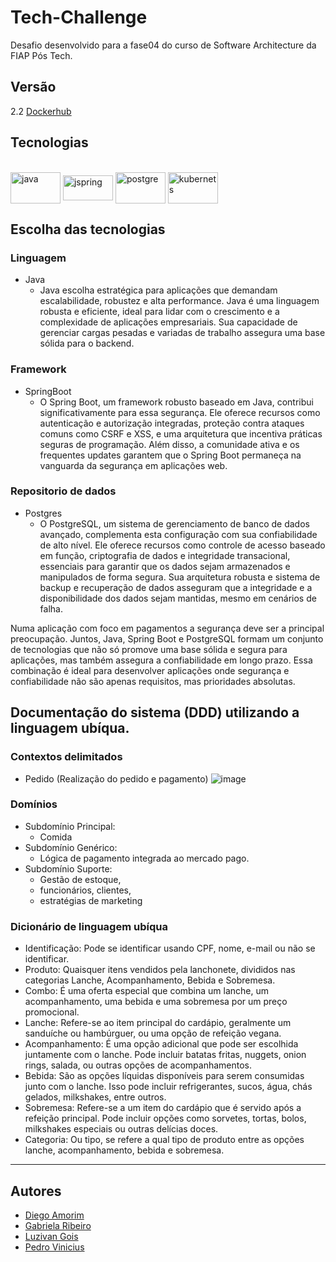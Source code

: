 # Tech-Challenge

Desafio desenvolvido para a fase04 do curso de Software Architecture da FIAP Pós Tech.

## Versão
2.2 [Dockerhub](https://hub.docker.com/repository/docker/pedrovcorsino/tech_challenge/tags "Go to Dockerhub")

## Tecnologias
<div style="display: inline_block"><br>
    <img align="center" alt="java" height="50" width="80" src="https://cdn.jsdelivr.net/gh/devicons/devicon/icons/java/java-original-wordmark.svg">    
    <img align="center" alt="jspring" height="40" width="80" src="https://cdn.jsdelivr.net/gh/devicons/devicon/icons/spring/spring-original.svg" />  
    <img align="center" alt="postgre" height="50" width="80" src="https://cdn.jsdelivr.net/gh/devicons/devicon/icons/postgresql/postgresql-original-wordmark.svg">
    <img align="center" alt="kubernets" height="50" width="80" src="https://cdn.jsdelivr.net/gh/devicons/devicon/icons/kubernetes/kubernetes-plain-wordmark.svg">  
</div>

## Escolha das tecnologias
### Linguagem
- Java
    - Java escolha estratégica para aplicações que demandam escalabilidade, robustez e alta performance. Java é uma linguagem robusta e eficiente, ideal para lidar com o crescimento e a complexidade de aplicações empresariais. Sua capacidade de gerenciar cargas pesadas e variadas de trabalho assegura uma base sólida para o backend.

### Framework
- SpringBoot
  - O Spring Boot, um framework robusto baseado em Java, contribui significativamente para essa segurança. Ele oferece recursos como autenticação e autorização integradas, proteção contra ataques comuns como CSRF e XSS, e uma arquitetura que incentiva práticas seguras de programação. Além disso, a comunidade ativa e os frequentes updates garantem que o Spring Boot permaneça na vanguarda da segurança em aplicações web.

### Repositorio de dados
- Postgres
    - O PostgreSQL, um sistema de gerenciamento de banco de dados avançado, complementa esta configuração com sua confiabilidade de alto nível. Ele oferece recursos como controle de acesso baseado em função, criptografia de dados e integridade transacional, essenciais para garantir que os dados sejam armazenados e manipulados de forma segura. Sua arquitetura robusta e sistema de backup e recuperação de dados asseguram que a integridade e a disponibilidade dos dados sejam mantidas, mesmo em cenários de falha.

Numa aplicação com foco em pagamentos a segurança deve ser a principal preocupação. Juntos, Java, Spring Boot e PostgreSQL formam um conjunto de tecnologias que não só promove uma base sólida e segura para aplicações, mas também assegura a confiabilidade em longo prazo. Essa combinação é ideal para desenvolver aplicações onde segurança e confiabilidade não são apenas requisitos, mas prioridades absolutas.

## Documentação do sistema (DDD) utilizando a linguagem ubíqua.
### Contextos delimitados
- Pedido (Realização do pedido e pagamento) 
  ![image](https://github.com/PedroVCorsino/Tech-Challenge/assets/61948860/0c627219-8fb8-4bdc-b88a-3d0db6087973)

### Domínios
- Subdomínio Principal:
    - Comida
- Subdomínio Genérico:
    - Lógica de pagamento integrada ao mercado pago.
- Subdomínio Suporte:
    - Gestão de estoque,
    - funcionários, clientes,
    - estratégias de marketing

### Dicionário de linguagem ubíqua
- Identificação: Pode se identificar usando CPF, nome, e-mail ou não se identificar.
- Produto: Quaisquer itens vendidos pela lanchonete, divididos nas categorias Lanche, Acompanhamento, Bebida e Sobremesa.
- Combo: É uma oferta especial que combina um lanche, um acompanhamento, uma bebida e uma sobremesa por um preço promocional.
- Lanche: Refere-se ao item principal do cardápio, geralmente um sanduíche ou hambúrguer, ou uma opção de refeição vegana.
 - Acompanhamento: É uma opção adicional que pode ser escolhida juntamente com o lanche. Pode incluir batatas fritas, nuggets, onion rings, salada, ou outras opções de acompanhamentos.
- Bebida: São as opções líquidas disponíveis para serem consumidas junto com o lanche. Isso pode incluir refrigerantes, sucos, água, chás gelados, milkshakes, entre outros.
- Sobremesa: Refere-se a um item do cardápio que é servido após a refeição principal. Pode incluir opções como sorvetes, tortas, bolos, milkshakes especiais ou outras delícias doces.
- Categoria: Ou tipo, se refere a qual tipo de produto entre as opções lanche, acompanhamento, bebida e sobremesa.
---
  

## Autores
- [Diego Amorim](https://github.com/dieg0amorim)
- [Gabriela Ribeiro](https://github.com/gabsribeiro)
- [Luzivan Gois](https://github.com/luzivanmgois)
- [Pedro Vinicius](https://github.com/PedroVCorsino)
